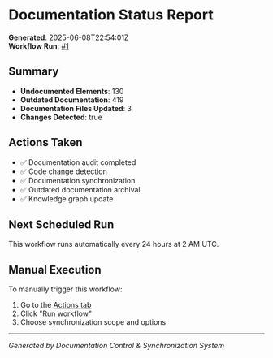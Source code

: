 # Documentation Status Report

**Generated**: 2025-06-08T22:54:01Z  
**Workflow Run**: [\#1](https://github.com/mrkurger/date-night-app2/actions/runs/15523341630)

## Summary

- **Undocumented Elements**: 130
- **Outdated Documentation**: 419
- **Documentation Files Updated**: 3
- **Changes Detected**: true

## Actions Taken

- ✅ Documentation audit completed
- ✅ Code change detection
- ✅ Documentation synchronization
- ✅ Outdated documentation archival
- ✅ Knowledge graph update

## Next Scheduled Run

This workflow runs automatically every 24 hours at 2 AM UTC.

## Manual Execution

To manually trigger this workflow:
1. Go to the [Actions tab](https://github.com/mrkurger/date-night-app2/actions/workflows/documentation-sync.yml)
2. Click "Run workflow"
3. Choose synchronization scope and options

---
*Generated by Documentation Control & Synchronization System*

